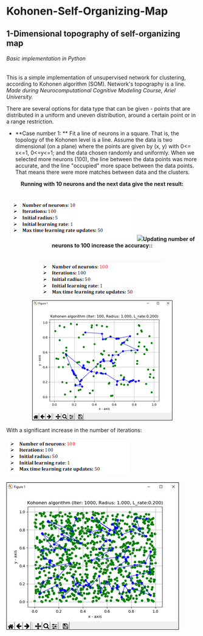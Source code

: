# Kohonen-Self-Organizing-Map
## 1-Dimensional topography of self-organizing map
###### Basic implementation in Python
This is a simple implementation of unsupervised network for clustering, according to Kohonen algorithm (SOM). Network's topography is a line.
*Made during Neurocomputational Cognitive Modeling Course, Ariel University.*

There are several options for data type that can be given - points that are distributed in a uniform and uneven distribution, around a certain point or in a range restriction.

- **Case number 1: **
Fit a line of neurons in a square. That is, the topology of the Kohonen level is a line. Assume the data is two dimensional (on a plane) where the points are given by (x, y) with 0<= x<=1, 0<=y<=1; and the data chosen randomly and uniformly.
When we selected more neurons (100), the line between the data points was more accurate, and the line "occupied" more space between the data points. That means there were more matches between data and the clusters.
<p align="center">
  <b>Running with 10 neurons and the next data give the next result:</b><br>
  <br><br>
  <img src=https://github.com/chenAsaraf/Kohonen-Self-Organizing-Map/blob/master/PIC/case1.1.png>
  <img src=https://github.com/chenAsaraf/Kohonen-Self-Organizing-Map/blob/master/PIC/graph.1.1.png.

  <b>Updating number of neurons to 100 increase the accuracy::</b><br>
  <br><br>
  <img src=https://github.com/chenAsaraf/Kohonen-Self-Organizing-Map/blob/master/PIC/case1.2.png>
  <img src=https://github.com/chenAsaraf/Kohonen-Self-Organizing-Map/blob/master/PIC/graph.1.2.png>
</p>

With a significant increase in the number of iterations:

![case1.3data](https://github.com/chenAsaraf/Kohonen-Self-Organizing-Map/blob/master/PIC/case1.3.png)

![case1.3graph](https://github.com/chenAsaraf/Kohonen-Self-Organizing-Map/blob/master/PIC/graph.1.3.png)



